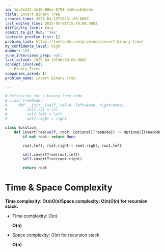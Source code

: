 ```yaml
---
id: 1da7e332-de10-80be-8791-e18bac616e3e
title: Invert Binary Tree
created_time: 2025-04-19T19:31:00.000Z
last_edited_time: 2025-05-01T15:49:00.000Z
difficulty_level: Easy
commit_to_git_hub: 'Yes'
leetcode_problem_list: []
problem_link: https://leetcode.com/problems/invert-binary-tree/
my_confidence_level: High
number: 103
june_interviews_prep: null
last_solved: 2025-04-19T00:00:00.000Z
concept_involved:
  - Binary Trees
companies_asked: []
problem_name: Invert Binary Tree

---
```


```python
# Definition for a binary tree node.
# class TreeNode:
#     def __init__(self, val=0, left=None, right=None):
#         self.val = val
#         self.left = left
#         self.right = right

class Solution:
    def invertTree(self, root: Optional[TreeNode]) -> Optional[TreeNode]:
        if not root: return None

        root.left, root.right = root.right, root.left

        self.invertTree(root.left)
        self.invertTree(root.right)

        return root
```

# **Time & Space Complexity**

**Time complexity: O(n)*****O*****(*****n*****)Space complexity: O(n)*****O*****(*****n*****) for recursion stack.**

*   Time complexity: *O*(*n*)

    **O(n)**

*   Space complexity: *O*(*n*) for recursion stack.

    **O(n)**
